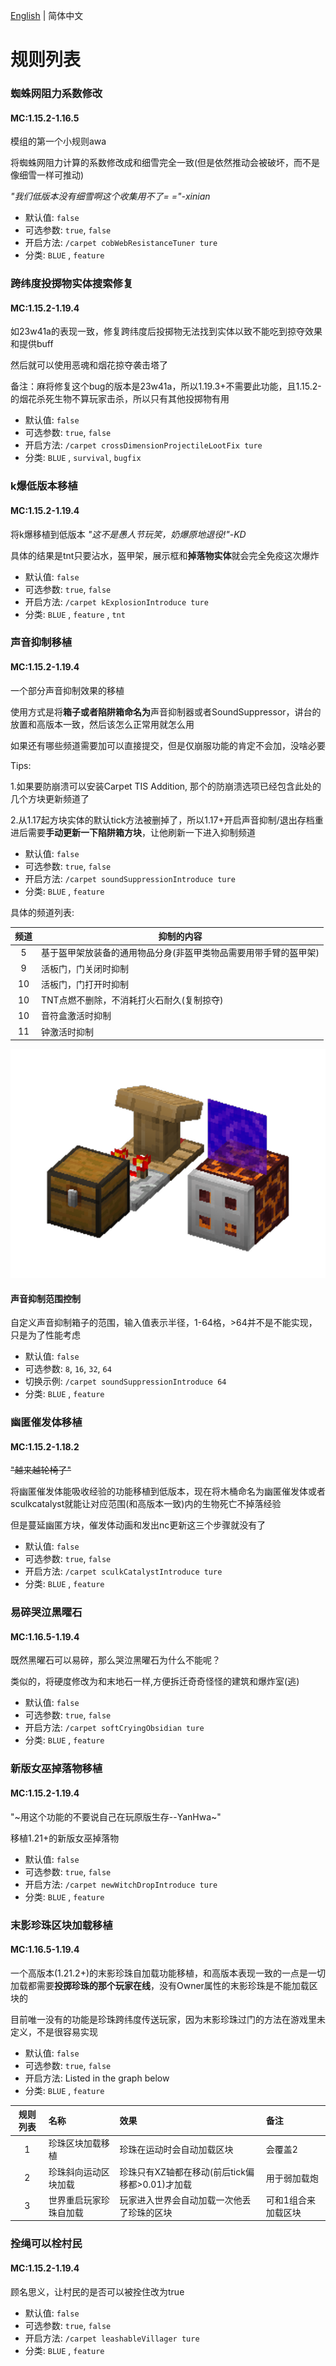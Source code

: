 [English](Rules.md) | 简体中文

# 规则列表

### 蜘蛛网阻力系数修改

#### MC:1.15.2-1.16.5

模组的第一个小规则awa

将蜘蛛网阻力计算的系数修改成和细雪完全一致(但是依然推动会被破坏，而不是像细雪一样可推动)

*"我们低版本没有细雪啊这个收集用不了= ="-xinian*

* 默认值: `false`
* 可选参数: `true`, `false`
* 开启方法: `/carpet cobWebResistanceTuner ture`
* 分类: `BLUE` , `feature`

### 跨纬度投掷物实体搜索修复

#### MC:1.15.2-1.19.4

如23w41a的表现一致，修复跨纬度后投掷物无法找到实体以致不能吃到掠夺效果和提供buff

然后就可以使用恶魂和烟花掠夺袭击塔了

备注：麻将修复这个bug的版本是23w41a，所以1.19.3+不需要此功能，且1.15.2-的烟花杀死生物不算玩家击杀，所以只有其他投掷物有用

* 默认值: `false`
* 可选参数: `true`, `false`
* 开启方法: `/carpet crossDimensionProjectileLootFix ture`
* 分类: `BLUE` , `survival`, `bugfix`

### k爆低版本移植

#### MC:1.15.2-1.19.4

将k爆移植到低版本   *"这不是愚人节玩笑，奶爆原地退役!"-KD*

具体的结果是tnt只要沾水，盔甲架，展示框和**掉落物实体**就会完全免疫这次爆炸

* 默认值: `false`
* 可选参数: `true`, `false`
* 开启方法: `/carpet kExplosionIntroduce ture`
* 分类: `BLUE` , `feature` , `tnt`

### 声音抑制移植

#### MC:1.15.2-1.19.4

一个部分声音抑制效果的移植

使用方式是将**箱子或者陷阱箱命名为**声音抑制器或者SoundSuppressor，讲台的放置和高版本一致，然后该怎么正常用就怎么用

如果还有哪些频道需要加可以直接提交，但是仅崩服功能的肯定不会加，没啥必要

Tips:

1.如果要防崩溃可以安装Carpet TIS Addition, 那个的防崩溃选项已经包含此处的几个方块更新频道了

2.从1.17起方块实体的默认tick方法被删掉了，所以1.17+开启声音抑制/退出存档重进后需要**手动更新一下陷阱箱方块**，让他刷新一下进入抑制频道

* 默认值: `false`
* 可选参数: `true`, `false`
* 开启方法: `/carpet soundSuppressionIntroduce ture`
* 分类: `BLUE` , `feature`

具体的频道列表:


| 频道 | 抑制的内容                                                       |
| :--: | ---------------------------------------------------------------- |
|  5  | 基于盔甲架放装备的通用物品分身(非盔甲类物品需要用带手臂的盔甲架) |
|  9  | 活板门，门关闭时抑制                                             |
|  10  | 活板门，门打开时抑制                                             |
|  10  | TNT点燃不删除，不消耗打火石耐久(复制掠夺)                        |
|  10  | 音符盒激活时抑制                                                 |
|  11  | 钟激活时抑制                                                     |

![声音抑制示意图](.././src/main/resources/assets/carpetblueaddition/SoundSuppression.png)

#### 声音抑制范围控制

自定义声音抑制箱子的范围，输入值表示半径，1-64格，>64并不是不能实现，只是为了性能考虑

* 默认值: `false`
* 可选参数: `8`, `16`, `32`, `64`
* 切换示例: `/carpet soundSuppressionIntroduce 64`
* 分类: `BLUE` , `feature`

### 幽匿催发体移植

#### MC:1.15.2-1.18.2

~~"越来越轮椅了"~~

将幽匿催发体能吸收经验的功能移植到低版本，现在将木桶命名为幽匿催发体或者sculkcatalyst就能让对应范围(和高版本一致)内的生物死亡不掉落经验

但是蔓延幽匿方块，催发体动画和发出nc更新这三个步骤就没有了

* 默认值: `false`
* 可选参数: `true`, `false`
* 开启方法: `/carpet sculkCatalystIntroduce ture`
* 分类: `BLUE` , `feature`

### 易碎哭泣黑曜石

#### MC:1.16.5-1.19.4

既然黑曜石可以易碎，那么哭泣黑曜石为什么不能呢？

类似的，将硬度修改为和末地石一样,方便拆迁奇奇怪怪的建筑和爆炸室(逃)

* 默认值: `false`
* 可选参数: `true`, `false`
* 开启方法: `/carpet softCryingObsidian ture`
* 分类: `BLUE` , `feature`

### 新版女巫掉落物移植

#### MC:1.15.2-1.19.4

"~用这个功能的不要说自己在玩原版生存--YanHwa~"

移植1.21+的新版女巫掉落物

* 默认值: `false`
* 可选参数: `true`, `false`
* 开启方法: `/carpet newWitchDropIntroduce ture`
* 分类: `BLUE` , `feature`

### 末影珍珠区块加载移植

#### MC:1.16.5-1.19.4

一个高版本(1.21.2+)的末影珍珠自加载功能移植，和高版本表现一致的一点是一切加载都需要**投掷珍珠的那个玩家在线**，没有Owner属性的末影珍珠是不能加载区块的

目前唯一没有的功能是珍珠跨纬度传送玩家，因为末影珍珠过门的方法在游戏里未定义，不是很容易实现

* 默认值: `false`
* 可选参数: `true`, `false`
* 开启方法: Listed in the graph below
* 分类: `BLUE` , `feature`


| 规则列表 | 名称                   | 效果                                            | 备注                |
| :------: | :--------------------- | :---------------------------------------------- | :------------------ |
|    1    | 珍珠区块加载移植       | 珍珠在运动时会自动加载区块                      | 会覆盖2             |
|    2    | 珍珠斜向运动区块加载   | 珍珠只有XZ轴都在移动(前后tick偏移都>0.01)才加载 | 用于弱加载炮        |
|    3    | 世界重启玩家珍珠自加载 | 玩家进入世界会自动加载一次他丢了珍珠的区块      | 可和1组合来加载区块 |

### 拴绳可以栓村民

#### MC:1.15.2-1.19.4

顾名思义，让村民的是否可以被拴住改为true

* 默认值: `false`
* 可选参数: `true`, `false`
* 开启方法: `/carpet leashableVillager ture`
* 分类: `BLUE` , `feature`

